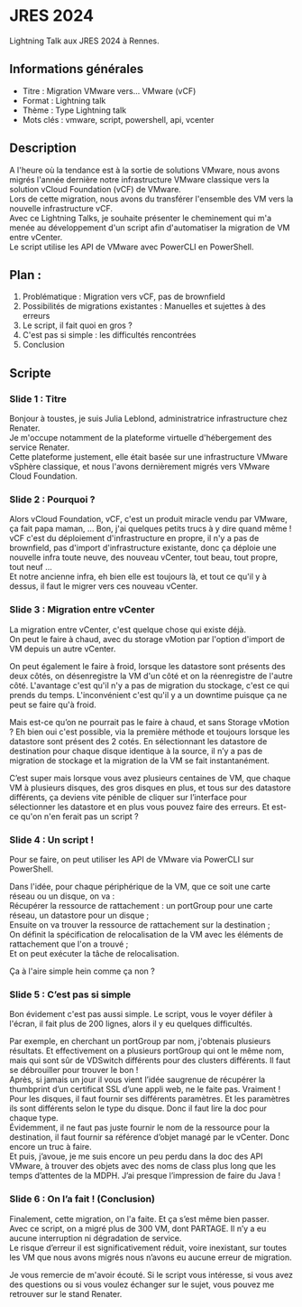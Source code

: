 # JRES 2024

Lightning Talk aux JRES 2024 à Rennes.

## Informations générales
 - Titre : Migration VMware vers... VMware (vCF)
 - Format : Lightning talk
 - Thème : Type Lightning talk
 - Mots clés : vmware, script, powershell, api, vcenter

## Description

A l'heure où la tendance est à la sortie de solutions VMware, nous avons migrés l'année dernière notre infrastructure VMware classique vers la solution vCloud Foundation (vCF) de VMware.  
Lors de cette migration, nous avons du transférer l'ensemble des VM vers la nouvelle infrastructure vCF.  
Avec ce Lightning Talks, je souhaite présenter le cheminement qui m'a menée au développement d'un script afin d'automatiser la migration de VM entre vCenter.  
Le script utilise les API de VMware avec PowerCLI en PowerShell.

## Plan :
1. Problématique : Migration vers vCF, pas de brownfield
2. Possibilités de migrations existantes : Manuelles et sujettes à des erreurs
3. Le script, il fait quoi en gros ?
4. C'est pas si simple : les difficultés rencontrées
5. Conclusion

## Scripte

### Slide 1 : Titre

Bonjour à toustes, je suis Julia Leblond, administratrice infrastructure chez Renater.  
Je m'occupe notamment de la plateforme virtuelle d'hébergement des service Renater.  
Cette plateforme justement, elle était basée sur une infrastructure VMware vSphère classique, et nous l'avons dernièrement migrés vers VMware Cloud Foundation.

### Slide 2 : Pourquoi ?

Alors vCloud Foundation, vCF, c'est un produit miracle vendu par VMware, ça fait papa maman, ... Bon, j'ai quelques petits trucs à y dire quand même !  
vCF c'est du déploiement d'infrastructure en propre, il n'y a pas de brownfield, pas d'import d'infrastructure existante, donc ça déploie une nouvelle infra toute neuve, des nouveau vCenter, tout beau, tout propre, tout neuf ...  
Et notre ancienne infra, eh bien elle est toujours là, et tout ce qu'il y à dessus, il faut le migrer vers ces nouveau vCenter.

### Slide 3 : Migration entre vCenter

La migration entre vCenter, c'est quelque chose qui existe déjà.  
On peut le faire à chaud, avec du storage vMotion par l'option d'import de VM depuis un autre vCenter.

On peut également le faire à froid, lorsque les datastore sont présents des deux côtés, on désenregistre la VM d'un côté et on la réenregistre de l'autre côté.
L'avantage c'est qu'il n'y a pas de migration du stockage, c'est ce qui prends du temps. L'inconvénient c'est qu'il y a un downtime puisque ça ne peut se faire qu'à froid.

Mais est-ce qu’on ne pourrait pas le faire à chaud, et sans Storage vMotion ? Eh bien oui c'est possible, via la première méthode et toujours lorsque les datastore sont présent des 2 cotés. 
En sélectionnant les datastore de destination pour chaque disque identique à la source, il n’y a pas de migration de stockage et la migration de la VM se fait instantanément.

C’est super mais lorsque vous avez plusieurs centaines de VM, que chaque VM à plusieurs disques, des gros disques en plus, et tous sur des datastore différents, ça deviens vite pénible de cliquer sur l’interface pour sélectionner les datastore et en plus vous pouvez faire des erreurs. 
Et est-ce qu'on n'en ferait pas un script ?

### Slide 4 : Un script !

Pour se faire, on peut utiliser les API de VMware via PowerCLI sur PowerShell.

Dans l'idée, pour chaque périphérique de la VM, que ce soit une carte réseau ou un disque, on va :  
Récupérer la ressource de rattachement : un portGroup pour une carte réseau, un datastore pour un disque ;  
Ensuite on va trouver la ressource de rattachement sur la destination ;  
On définit la spécification de relocalisation de la VM avec les éléments de rattachement que l'on a trouvé ;  
Et on peut exécuter la tâche de relocalisation.

Ça à l'aire simple hein comme ça non ?

### Slide 5 : C’est pas si simple

Bon évidement c'est pas aussi simple. Le script, vous le voyer défiler à l'écran, il fait plus de 200 lignes, alors il y eu quelques difficultés.

Par exemple, en cherchant un portGroup par nom, j'obtenais plusieurs résultats. Et effectivement on a plusieurs portGroup qui ont le même nom, mais qui sont sûr de VDSwitch différents pour des clusters différents. Il faut se débrouiller pour trouver le bon !  
Après, si jamais un jour il vous vient l’idée saugrenue de récupérer la thumbprint d’un certificat SSL d’une appli web, ne le faite pas. Vraiment !  
Pour les disques, il faut fournir ses différents paramètres. Et les paramètres ils sont différents selon le type du disque. Donc il faut lire la doc pour chaque type.  
Évidemment, il ne faut pas juste fournir le nom de la ressource pour la destination, il faut fournir sa référence d’objet managé par le vCenter. Donc encore un truc à faire.  
Et puis, j’avoue, je me suis encore un peu perdu dans la doc des API VMware, à trouver des objets avec des noms de class plus long que les temps d’attentes de la MDPH. J’ai presque l’impression de faire du Java !

### Slide 6 : On l’a fait ! (Conclusion)

Finalement, cette migration, on l'a faite. Et ça s’est même bien passer.  
Avec ce script, on a migré plus de 300 VM, dont PARTAGE. Il n’y a eu aucune interruption ni dégradation de service.  
Le risque d’erreur il est significativement réduit, voire inexistant, sur toutes les VM que nous avons migrés nous n’avons eu aucune erreur de migration.

Je vous remercie de m'avoir écouté. 
Si le script vous intéresse, si vous avez des questions ou si vous voulez échanger sur le sujet, vous pouvez me retrouver sur le stand Renater.
